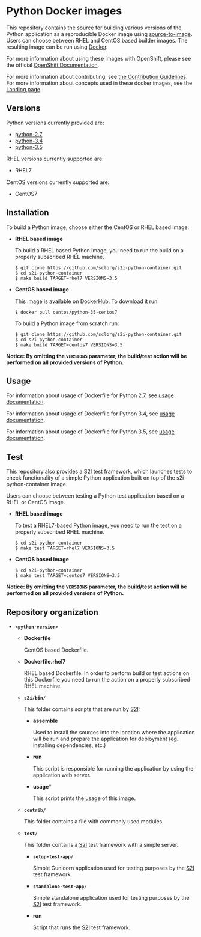 Python Docker images
====================

This repository contains the source for building various versions of
the Python application as a reproducible Docker image using
[source-to-image](https://github.com/openshift/source-to-image).
Users can choose between RHEL and CentOS based builder images.
The resulting image can be run using [Docker](http://docker.io).

For more information about using these images with OpenShift, please see the
official [OpenShift Documentation](https://docs.openshift.org/latest/using_images/s2i_images/python.html).

For more information about contributing, see
[the Contribution Guidelines](https://github.com/sclorg/welcome/blob/master/contribution.md).
For more information about concepts used in these docker images, see the
[Landing page](https://github.com/sclorg/welcome).


Versions
---------------
Python versions currently provided are:
* [python-2.7](2.7)
* [python-3.4](3.4)
* [python-3.5](3.5)

RHEL versions currently supported are:
* RHEL7

CentOS versions currently supported are:
* CentOS7


Installation
---------------
To build a Python image, choose either the CentOS or RHEL based image:
*  **RHEL based image**

    To build a RHEL based Python image, you need to run the build on a properly
    subscribed RHEL machine.

    ```
    $ git clone https://github.com/sclorg/s2i-python-container.git
    $ cd s2i-python-container
    $ make build TARGET=rhel7 VERSIONS=3.5
    ```

*  **CentOS based image**

    This image is available on DockerHub. To download it run:

    ```
    $ docker pull centos/python-35-centos7
    ```

    To build a Python image from scratch run:

    ```
    $ git clone https://github.com/sclorg/s2i-python-container.git
    $ cd s2i-python-container
    $ make build TARGET=centos7 VERSIONS=3.5
    ```

**Notice: By omitting the `VERSIONS` parameter, the build/test action will be performed
on all provided versions of Python.**


Usage
---------------------------------

For information about usage of Dockerfile for Python 2.7,
see [usage documentation](2.7/README.md).

For information about usage of Dockerfile for Python 3.4,
see [usage documentation](3.4/README.md).

For information about usage of Dockerfile for Python 3.5,
see [usage documentation](3.5/README.md).


Test
---------------------
This repository also provides a [S2I](https://github.com/openshift/source-to-image) test framework,
which launches tests to check functionality of a simple Python application built on top of the s2i-python-container image.

Users can choose between testing a Python test application based on a RHEL or CentOS image.

*  **RHEL based image**

    To test a RHEL7-based Python image, you need to run the test on a properly subscribed RHEL machine.

    ```
    $ cd s2i-python-container
    $ make test TARGET=rhel7 VERSIONS=3.5
    ```

*  **CentOS based image**

    ```
    $ cd s2i-python-container
    $ make test TARGET=centos7 VERSIONS=3.5
    ```

**Notice: By omitting the `VERSIONS` parameter, the build/test action will be performed
on all provided versions of Python.**


Repository organization
------------------------
* **`<python-version>`**

    * **Dockerfile**

        CentOS based Dockerfile.

    * **Dockerfile.rhel7**

        RHEL based Dockerfile. In order to perform build or test actions on this
        Dockerfile you need to run the action on a properly subscribed RHEL machine.

    * **`s2i/bin/`**

        This folder contains scripts that are run by [S2I](https://github.com/openshift/source-to-image):

        *   **assemble**

            Used to install the sources into the location where the application
            will be run and prepare the application for deployment (eg. installing
            dependencies, etc.)

        *   **run**

            This script is responsible for running the application by using the
            application web server.

        *   **usage***

            This script prints the usage of this image.

    * **`contrib/`**

        This folder contains a file with commonly used modules.

    * **`test/`**

        This folder contains a [S2I](https://github.com/openshift/source-to-image)
        test framework with a simple server.

        * **`setup-test-app/`**

            Simple Gunicorn application used for testing purposes by the [S2I](https://github.com/openshift/source-to-image) test framework.

        * **`standalone-test-app/`**

            Simple standalone application used for testing purposes by the [S2I](https://github.com/openshift/source-to-image) test framework.

        * **run**

            Script that runs the [S2I](https://github.com/openshift/source-to-image) test framework.

